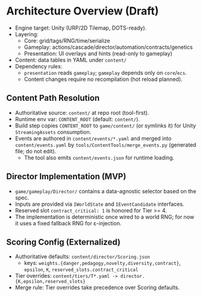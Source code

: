 # Architecture Overview (Draft)

- Engine target: Unity (URP/2D Tilemap, DOTS-ready).
- Layering:
  - Core: grid/tags/RNG/time/serialize
  - Gameplay: actions/cascade/director/automation/contracts/genetics
  - Presentation: UI overlays and hints (read-only to gameplay)
- Content: data tables in YAML under `content/`
- Dependency rules:
  - `presentation` reads `gameplay`; `gameplay` depends only on `core`/`ecs`.
  - Content changes require no recompilation (hot reload planned).

## Content Path Resolution

- Authoritative source: `content/` at repo root (tool-first).
- Runtime env var: `CONTENT_ROOT` (default: `content/`).
- Build step copies `CONTENT_ROOT` to `game/content/` (or symlinks it) for Unity `StreamingAssets` consumption.
- Events are authored in `content/events/*.yaml` and merged into `content/events.yaml` by `tools/ContentTools/merge_events.py` (generated file; do not edit).
  - The tool also emits `content/events.json` for runtime loading.

## Director Implementation (MVP)

- `game/gameplay/Director/` contains a data-agnostic selector based on the spec.
- Inputs are provided via `IWorldState` and `IEventCandidate` interfaces.
- Reserved slot `contract_critical: 1` is honored for Tier >= 4.
- The implementation is deterministic once wired to a world RNG; for now it uses a fixed fallback RNG for ε-injection.

## Scoring Config (Externalized)

- Authoritative defaults: `content/director/Scoring.json`
  - keys: `weights.{danger,pedagogy,novelty,diversity,contract}`, `epsilon`, `K`, `reserved_slots.contract_critical`
- Tier overrides: `content/tiers/T*.yaml -> director.{K,epsilon,reserved_slots}`
- Merge rule: Tier overrides take precedence over Scoring defaults.

